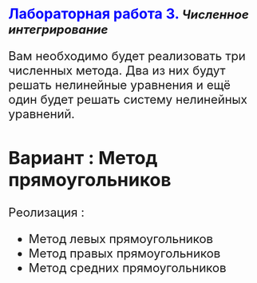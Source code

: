 
# <strong> <span style="color:blue"> Лабораторная работа 3.</strong> <font size="5" > _Численное интегрирование_   
  Вам необходимо будет реализовать три численных метода. Два из них будут решать нелинейные уравнения и ещё один будет решать систему нелинейных уравнений. 
  
## Вариант : Метод прямоугольников
Реолизация :
* Метод левых прямоугольников
* Метод правых прямоугольников
* Метод средних прямоугольников


